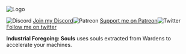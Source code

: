 ![Logo](https://i.imgur.com/kQtCOE8.png)

![Discord](https://imgur.com/A7U3oXE.png) [Join my Discord](https://discord.gg/4tPfwjn)![Patreon](https://imgur.com/m9xyJSE.png) [Support me on Patreon](https://www.patreon.com/buuz135)![Twitter](https://imgur.com/A7U3oXE.png) [Follow me on twitter](https://twitter.com/Buuz135mods)

<strong>Industrial Foregoing: Souls</strong> uses souls extracted from Wardens to accelerate your machines.

